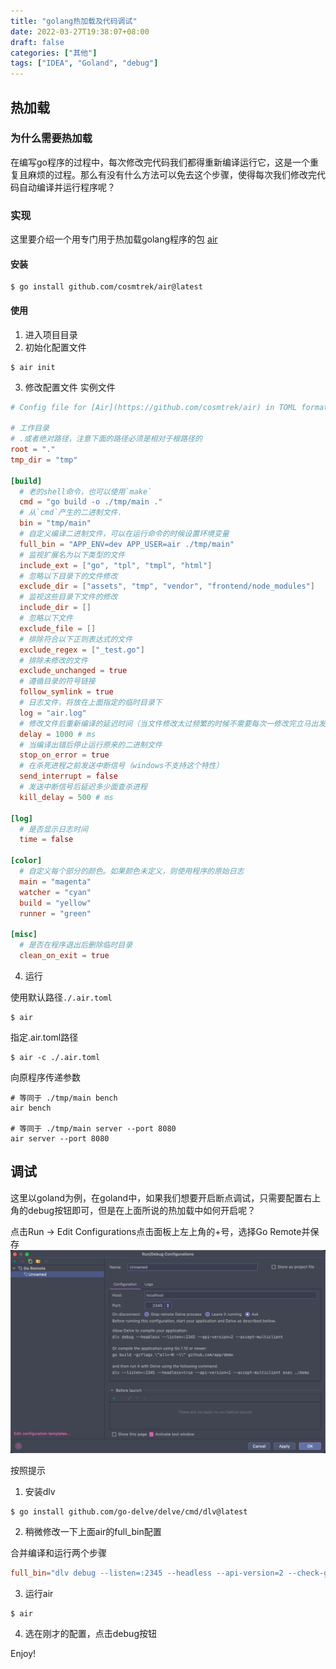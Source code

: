 ```yaml
---
title: "golang热加载及代码调试"
date: 2022-03-27T19:38:07+08:00
draft: false
categories: ["其他"]
tags: ["IDEA", "Goland", "debug"]
---
```


## 热加载

### 为什么需要热加载

在编写go程序的过程中，每次修改完代码我们都得重新编译运行它，这是一个重复且麻烦的过程。那么有没有什么方法可以免去这个步骤，使得每次我们修改完代码自动编译并运行程序呢？

### 实现

这里要介绍一个用专门用于热加载golang程序的包 [air](https://github.com/cosmtrek/air)

#### 安装
```shell
$ go install github.com/cosmtrek/air@latest
```
#### 使用

1. 进入项目目录
2. 初始化配置文件
```shell
$ air init
```
3. 修改配置文件
实例文件
```toml
# Config file for [Air](https://github.com/cosmtrek/air) in TOML format

# 工作目录
# .或者绝对路径，注意下面的路径必须是相对于根路径的
root = "."
tmp_dir = "tmp"

[build]
  # 老的shell命令，也可以使用`make`
  cmd = "go build -o ./tmp/main ."
  # 从`cmd`产生的二进制文件.
  bin = "tmp/main"
  # 自定义编译二进制文件，可以在运行命令的时候设置环境变量
  full_bin = "APP_ENV=dev APP_USER=air ./tmp/main"
  # 监视扩展名为以下类型的文件
  include_ext = ["go", "tpl", "tmpl", "html"]
  # 忽略以下目录下的文件修改
  exclude_dir = ["assets", "tmp", "vendor", "frontend/node_modules"]
  # 监视这些目录下文件的修改
  include_dir = []
  # 忽略以下文件
  exclude_file = []
  # 排除符合以下正则表达式的文件
  exclude_regex = ["_test.go"]
  # 排除未修改的文件
  exclude_unchanged = true
  # 遵循目录的符号链接
  follow_symlink = true
  # 日志文件，将放在上面指定的临时目录下
  log = "air.log"
  # 修改文件后重新编译的延迟时间（当文件修改太过频繁的时候不需要每次一修改完立马出发编译）
  delay = 1000 # ms
  # 当编译出错后停止运行原来的二进制文件
  stop_on_error = true
  # 在杀死进程之前发送中断信号（windows不支持这个特性）
  send_interrupt = false
  # 发送中断信号后延迟多少面查杀进程
  kill_delay = 500 # ms

[log]
  # 是否显示日志时间
  time = false

[color]
  # 自定义每个部分的颜色。如果颜色未定义，则使用程序的原始日志
  main = "magenta"
  watcher = "cyan"
  build = "yellow"
  runner = "green"

[misc]
  # 是否在程序退出后删除临时目录
  clean_on_exit = true
```
4. 运行

使用默认路径`./.air.toml`
```shell
$ air
```
指定.air.toml路径
```shell
$ air -c ./.air.toml
```
向原程序传递参数
```shell
# 等同于 ./tmp/main bench
air bench

# 等同于 ./tmp/main server --port 8080
air server --port 8080
```

## 调试

这里以goland为例，在goland中，如果我们想要开启断点调试，只需要配置右上角的debug按钮即可，但是在上面所说的热加载中如何开启呢？

点击Run -> Edit Configurations点击面板上左上角的+号，选择Go Remote并保存
![img.png](/images/go_remote.png)

按照提示
1. 安装dlv
```shell
$ go install github.com/go-delve/delve/cmd/dlv@latest
```

2. 稍微修改一下上面air的full_bin配置

合并编译和运行两个步骤
```toml
full_bin="dlv debug --listen=:2345 --headless --api-version=2 --check-go-version=false --only-same-user=false --continue --accept-multiclient --output=./bin/server ./cmd/server/main.go"
```
3. 运行air
```shell
$ air
```

4. 选在刚才的配置，点击debug按钮

Enjoy!

